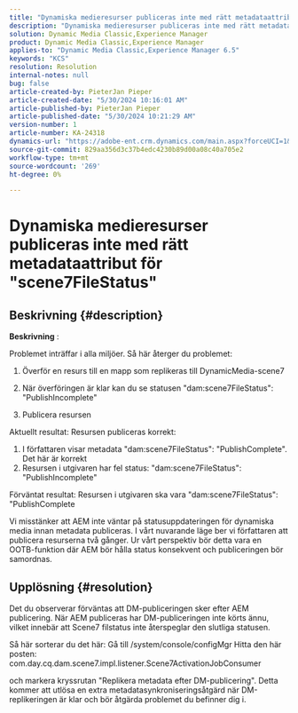 ```yaml
---
title: "Dynamiska medieresurser publiceras inte med rätt metadataattribut för \"scene7FileStatus\""
description: "Dynamiska medieresurser publiceras inte med rätt metadataattribut för \"scene7FileStatus\""
solution: Dynamic Media Classic,Experience Manager
product: Dynamic Media Classic,Experience Manager
applies-to: "Dynamic Media Classic,Experience Manager 6.5"
keywords: "KCS"
resolution: Resolution
internal-notes: null
bug: false
article-created-by: PieterJan Pieper
article-created-date: "5/30/2024 10:16:01 AM"
article-published-by: PieterJan Pieper
article-published-date: "5/30/2024 10:21:29 AM"
version-number: 1
article-number: KA-24318
dynamics-url: "https://adobe-ent.crm.dynamics.com/main.aspx?forceUCI=1&pagetype=entityrecord&etn=knowledgearticle&id=4d61439c-6d1e-ef11-840a-6045bd06eea5"
source-git-commit: 829aa356d3c37b4edc4230b89d00a08c40a705e2
workflow-type: tm+mt
source-wordcount: '269'
ht-degree: 0%

---
```


# Dynamiska medieresurser publiceras inte med rätt metadataattribut för &quot;scene7FileStatus&quot;

## Beskrivning {#description}


<b>Beskrivning</b> :

Problemet inträffar i alla miljöer.
Så här återger du problemet:

1. Överför en resurs till en mapp som replikeras till DynamicMedia-scene7

2. När överföringen är klar kan du se statusen &quot;dam:scene7FileStatus&quot;: &quot;PublishIncomplete&quot;

3. Publicera resursen

Aktuellt resultat: Resursen publiceras korrekt:
1. I författaren visar metadata &quot;dam:scene7FileStatus&quot;: &quot;PublishComplete&quot;. Det här är korrekt
2. Resursen i utgivaren har fel status: &quot;dam:scene7FileStatus&quot;: &quot;PublishIncomplete&quot;

Förväntat resultat: Resursen i utgivaren ska vara &quot;dam:scene7FileStatus&quot;: &quot;PublishComplete

Vi misstänker att AEM inte väntar på statusuppdateringen för dynamiska media innan metadata publiceras. I vårt nuvarande läge ber vi författaren att publicera resurserna två gånger. Ur vårt perspektiv bör detta vara en OOTB-funktion där AEM bör hålla status konsekvent och publiceringen bör samordnas.


## Upplösning {#resolution}


Det du observerar förväntas att DM-publiceringen sker efter AEM publicering. När AEM publiceras har DM-publiceringen inte körts ännu, vilket innebär att Scene7 filstatus inte återspeglar den slutliga statusen.

Så här sorterar du det här: Gå till /system/console/configMgr Hitta den här posten: com.day.cq.dam.scene7.impl.listener.Scene7ActivationJobConsumer

och markera kryssrutan &quot;Replikera metadata efter DM-publicering&quot;.
Detta kommer att utlösa en extra metadatasynkroniseringsåtgärd när DM-replikeringen är klar och bör åtgärda problemet du befinner dig i.
